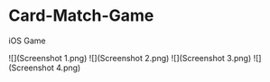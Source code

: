 # Card-Match-Game
iOS Game

![](Screenshot 1.png)
![](Screenshot 2.png)
![](Screenshot 3.png)
![](Screenshot 4.png)
